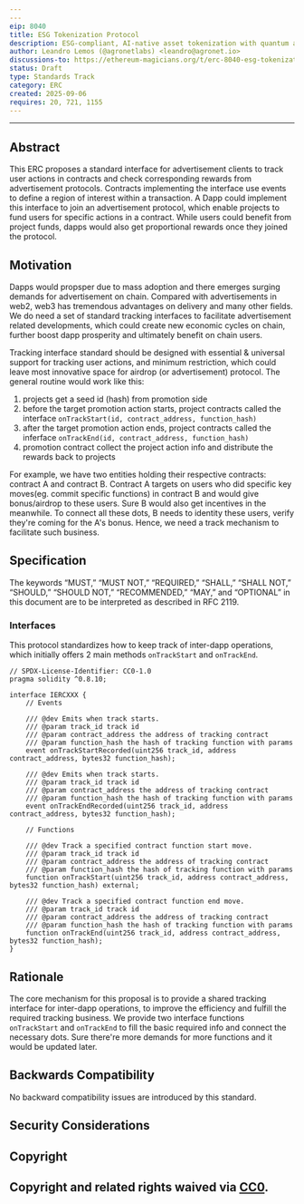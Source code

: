 ```yaml
---
---
eip: 8040
title: ESG Tokenization Protocol
description: ESG-compliant, AI-native asset tokenization with quantum auditability and lifecycle integrity.
author: Leandro Lemos (@agronetlabs) <leandro@agronet.io>
discussions-to: https://ethereum-magicians.org/t/erc-8040-esg-tokenization-protocol/25846
status: Draft
type: Standards Track
category: ERC
created: 2025-09-06
requires: 20, 721, 1155
---
```

---

## Abstract

This ERC proposes a standard interface for advertisement clients to track user actions in contracts and check corresponding rewards from advertisement protocols. Contracts implementing the interface use events to define a region of interest within a transaction. A Dapp could implement this interface to join an advertisement protocol, which enable projects to fund users for specific actions in a contract. While users could benefit from project funds, dapps would also get proportional rewards once they joined the protocol.


## Motivation

Dapps would propsper due to mass adoption and there emerges surging demands for advertisement on chain. Compared with advertisements in web2, web3 has tremendous advantages on delivery and many other fields. We do need a set of standard tracking interfaces to facilitate advertisement related developments, which could create new economic cycles on chain, further boost dapp prosperity and ultimately benefit on chain users.

Tracking interface standard should be designed with essential & universal support for tracking user actions, and minimum restriction, which could leave most innovative space for airdrop (or advertisement) protocol. The general routine would work like this:
1. projects get a seed id (hash) from promotion side
2. before the target promotion action starts, project contracts called the interface `onTrackStart(id, contract_address, function_hash)`
3. after the target promotion action ends, project contracts called the inferface `onTrackEnd(id, contract_address, function_hash)`
4. promotion contract collect the project action info and distribute the rewards back to projects

For example, we have two entities holding their respective contracts: contract A and contract B. Contract A targets on users who did specific key moves(eg. commit specific functions) in contract B and would give bonus/airdrop to these users. Sure B would also get incentives in the meanwhile. To connect all these dots, B needs to identity these users, verify they're coming for the A's bonus. Hence, we need a track mechanism to facilitate such business.

## Specification

The keywords “MUST,” “MUST NOT,” “REQUIRED,” “SHALL,” “SHALL NOT,” “SHOULD,” “SHOULD NOT,” “RECOMMENDED,” “MAY,” and “OPTIONAL” in this document are to be interpreted as described in RFC 2119.

### Interfaces

This protocol standardizes how to keep track of inter-dapp operations, which initially offers 2 main methods `onTrackStart` and `onTrackEnd`.

```solidity
// SPDX-License-Identifier: CC0-1.0
pragma solidity ^0.8.10;

interface IERCXXX {
    // Events

    /// @dev Emits when track starts.
    /// @param track_id track id
    /// @param contract_address the address of tracking contract
    /// @param function_hash the hash of tracking function with params
    event onTrackStartRecorded(uint256 track_id, address contract_address, bytes32 function_hash);

    /// @dev Emits when track starts.
    /// @param track_id track id
    /// @param contract_address the address of tracking contract
    /// @param function_hash the hash of tracking function with params
    event onTrackEndRecorded(uint256 track_id, address contract_address, bytes32 function_hash);

    // Functions

    /// @dev Track a specified contract function start move.
    /// @param track_id track id
    /// @param contract_address the address of tracking contract
    /// @param function_hash the hash of tracking function with params
    function onTrackStart(uint256 track_id, address contract_address, bytes32 function_hash) external;

    /// @dev Track a specified contract function end move.
    /// @param track_id track id
    /// @param contract_address the address of tracking contract
    /// @param function_hash the hash of tracking function with params
    function onTrackEnd(uint256 track_id, address contract_address, bytes32 function_hash);
}
```


## Rationale

The core mechanism for this proposal is to provide a shared tracking interface for inter-dapp operations, to improve the efficiency and fulfill the required tracking business. We provide two interface functions `onTrackStart` and `onTrackEnd` to fill the basic required info and connect the necessary dots. Sure there're more demands for more functions and it would be updated later.

## Backwards Compatibility

No backward compatibility issues are introduced by this standard.

## Security Considerations

<!-- TODO: discuss more -->

## Copyright

Copyright and related rights waived via [CC0](../LICENSE.md).
---
